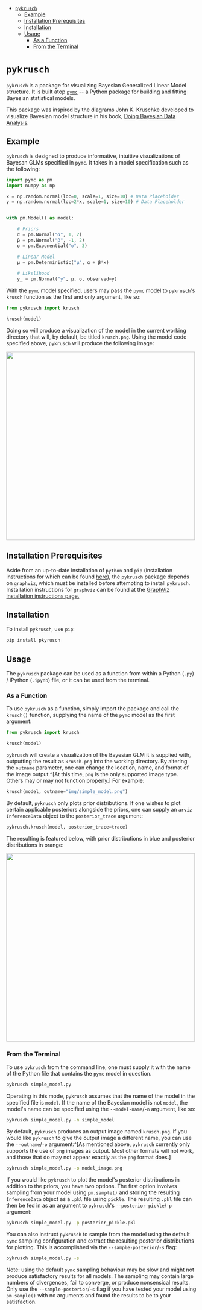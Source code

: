 - [`pykrusch`](#pykrusch)
	- [Example](#example)
	- [Installation Prerequisites](#installation-prerequisites)
	- [Installation](#installation)
	- [Usage](#usage)
		- [As a Function](#as-a-function)
		- [From the Terminal](#from-the-terminal)


# `pykrusch`

`pykrusch` is a package for visualizing Bayesian Generalized Linear Model structure. It is built atop [`pymc`](https://github.com/pymc-devs/pymc) -- a Python package for building and fitting Bayesian statistical models. 

This package was inspired by the diagrams John K. Kruschke developed to visualize Bayesian model structure in his book, [Doing Bayesian Data Analysis](https://sites.google.com/site/doingbayesiandataanalysis/). 


## Example

`pykrusch` is designed to produce informative, intuitive visualizations of Bayesan GLMs specified in `pymc`. It takes in a model specification such as the following:

```python
import pymc as pm
import numpy as np

x = np.random.normal(loc=0, scale=1, size=10) # Data Placeholder
y = np.random.normal(loc=2*x, scale=1, size=10) # Data Placeholder


with pm.Model() as model:

	# Priors
	α = pm.Normal("α", 1, 2)
	β = pm.Normal("β", -1, 2)
	σ = pm.Exponential("σ", 3)

	# Linear Model
	μ = pm.Deterministic("μ", α + β*x)
	
	# Likelihood
	y_ = pm.Normal("y", μ, σ, observed=y)
```

With the `pymc` model specified, users may pass the `pymc` model to `pykrusch`'s `krusch` function as the first and only argument, like so:

```python
from pykrusch import krusch

krusch(model)
```

Doing so will produce a visualization of the model in the current working directory that will, by default, be titled `krusch.png`. Using the model code specified above, `pykrusch` will produce the following image:

<img src="img/simple_model.png" width="500">



## Installation Prerequisites

Aside from an up-to-date installation of `python` and `pip` (installation instructions for which can be found [here](https://wiki.python.org/moin/BeginnersGuide/Download)), the `pykrusch` package depends on `graphviz`, which must be installed before attempting to install `pykrusch`. Installation instructions for `graphviz` can be found at the [GraphViz installation instructions page.](https://pygraphviz.github.io/documentation/stable/install.html#windows-install)


## Installation

To install `pykrusch`, use `pip`:

```bash
pip install pkyrusch
```


## Usage

The `pykrusch` package can be used as a function from within a Python (`.py`) / iPython (`.ipynb`) file, or it can be used from the terminal.

### As a Function

To use `pykrusch` as a function, simply import the package and call the `krusch()` function, supplying the name of the `pymc` model as the first argument:

```python
from pykrusch import krusch

krusch(model)
```

`pykrusch` will create a visualization of the Bayesian GLM it is supplied with, outputting the result as `krusch.png` into the working directory. By altering the `outname` parameter, one can change the location, name, and format of the image output.^[At this time, `png` is the only supported image type. Others may or may not function properly.] For example:

```python
krusch(model, outname="img/simple_model.png")
```

By default, `pykrusch` only plots prior distributions. If one wishes to plot certain applicable posteriors alongside the priors, one can supply an `arviz` `InferenceData` object to the `posterior_trace` argument: 


```python
pykrusch.krusch(model, posterior_trace=trace)
```

The resulting is featured below, with prior distributions in blue and posterior distributions in orange:

<img src="img/simple_model_posterior.png" width="500">

### From the Terminal

To use `pykrusch` from the command line, one must supply it with the name of the Python file that contains the `pymc` model in question. 

```bash
pykrusch simple_model.py
```

Operating in this mode, `pykrusch` assumes that the name of the model in the specified file is `model`. If the name of the Bayesian model is not `model`, the model's name can be specified using the `--model-name`/`-n` argument, like so:

```bash
pykrusch simple_model.py -n simple_model
```

By default, `pykrusch` produces an output image named `krusch.png`. If you would like `pykrusch` to give the output image a different name, you can use the `--outname`/`-o` argument:^[As mentioned above, `pykrusch` currently only supports the use of `png` images as output. Most other formats will not work, and those that do may not appear exactly as the `png` format does.]

```bash
pykrusch simple_model.py -o model_image.png
```

If you would like `pykrusch` to plot the model's posterior distributions in addition to the priors, you have two options. The first option involves sampling from your model using `pm.sample()` and storing the resulting `InferenceData` object as a `.pkl` file using `pickle`. The resulting `.pkl` file can then be fed in as an argument to `pykrusch`'s `--posterior-pickle`/`-p` argument:

```bash
pykrusch simple_model.py -p posterior_pickle.pkl
```

You can also instruct `pykrusch` to sample from the model using the default `pymc` sampling configuration and extract the resulting posterior distributions for plotting. This is accomplished via the `--sample-posterior`/`-s` flag:

```bash
pykrusch simple_model.py -s
```

Note: using the default `pymc` sampling behaviour may be slow and might not produce satisfactory results for all models. The sampling may contain large numbers of divergences, fail to converge, or produce nonsensical results. Only use the `--sample-posterior`/`-s` flag if you have tested your model using `pm.sample()` with no arguments and found the results to be to your satisfaction.


